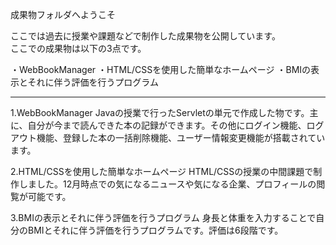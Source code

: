 成果物フォルダへようこそ

ここでは過去に授業や課題などで制作した成果物を公開しています。  
ここでの成果物は以下の3点です。

・WebBookManager
・HTML/CSSを使用した簡単なホームページ
・BMIの表示とそれに伴う評価を行うプログラム

-------------------------------------------------------------------------------------------------------------------------------------------------------------------------

1.WebBookManager
Javaの授業で行ったServletの単元で作成した物です。主に、自分が今まで読んできた本の記録ができます。その他にログイン機能、ログアウト機能、登録した本の一括削除機能、ユーザー情報変更機能が搭載されています。

2.HTML/CSSを使用した簡単なホームページ
HTML/CSSの授業の中間課題で制作しました。12月時点での気になるニュースや気になる企業、プロフィールの閲覧が可能です。

3.BMIの表示とそれに伴う評価を行うプログラム
身長と体重を入力することで自分のBMIとそれに伴う評価を行うプログラムです。評価は6段階です。
